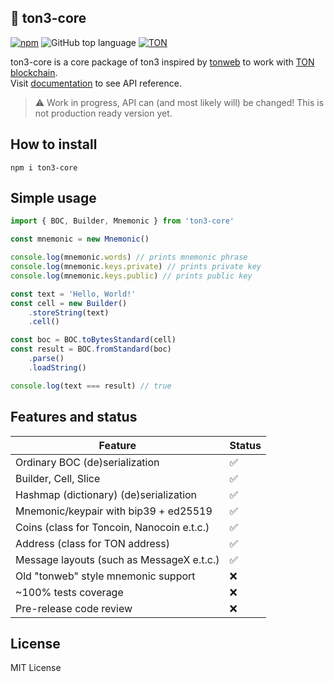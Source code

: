 ## 💎 ton3-core

[![npm](https://img.shields.io/npm/v/ton3-core)](https://www.npmjs.com/package/ton3-core) ![GitHub top language](https://img.shields.io/github/languages/top/tonstack/ton3-core) [![TON](https://img.shields.io/badge/based%20on-The%20Open%20Network-blue)](https://ton.org/)

ton3-core is a core package of ton3 inspired by [tonweb](https://github.com/toncenter/tonweb) to work with [TON blockchain](https://ton.org).\
Visit [documentation](./docs/) to see API reference.
> :warning: Work in progress, API can (and most likely will) be changed! This is not production ready version yet.

## How to install
```
npm i ton3-core
```

## Simple usage
```typescript
import { BOC, Builder, Mnemonic } from 'ton3-core'

const mnemonic = new Mnemonic()

console.log(mnemonic.words) // prints mnemonic phrase
console.log(mnemonic.keys.private) // prints private key
console.log(mnemonic.keys.public) // prints public key

const text = 'Hello, World!'
const cell = new Builder()
    .storeString(text)
    .cell()

const boc = BOC.toBytesStandard(cell)
const result = BOC.fromStandard(boc)
    .parse()
    .loadString()

console.log(text === result) // true
```

## Features and status

| Feature                                     | Status  |
|---------------------------------------------|-------- |
| Ordinary BOC (de)serialization              | ✅      |
| Builder, Cell, Slice                        | ✅      |
| Hashmap (dictionary) (de)serialization      | ✅      |
| Mnemonic/keypair with bip39 + ed25519       | ✅      |
| Coins (class for Toncoin, Nanocoin e.t.c.)  | ✅      |
| Address (class for TON address)             | ✅      |
| Message layouts (such as MessageX e.t.c.)   | ✅      |
| Old "tonweb" style mnemonic support         | ❌      |
| ~100% tests coverage                        | ❌      |
| Pre-release code review                     | ❌      |

## License

MIT License
